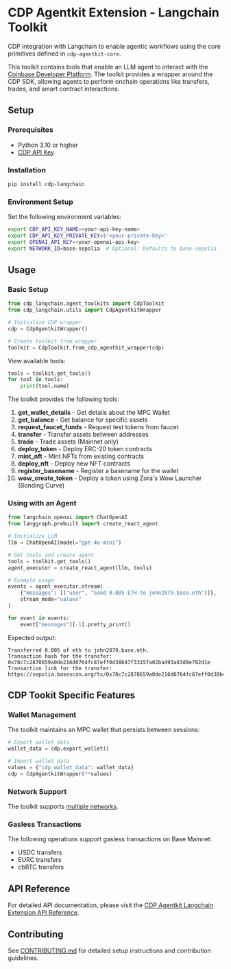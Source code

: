 # CDP Agentkit Extension - Langchain Toolkit
CDP integration with Langchain to enable agentic workflows using the core primitives defined in `cdp-agentkit-core`.

This toolkit contains tools that enable an LLM agent to interact with the [Coinbase Developer Platform](https://docs.cdp.coinbase.com/). The toolkit provides a wrapper around the CDP SDK, allowing agents to perform onchain operations like transfers, trades, and smart contract interactions.

## Setup

### Prerequisites
- Python 3.10 or higher 
- [CDP API Key](https://portal.cdp.coinbase.com/access/api)

### Installation

```bash
pip install cdp-langchain
```

### Environment Setup

Set the following environment variables:

```bash
export CDP_API_KEY_NAME=<your-api-key-name>
export CDP_API_KEY_PRIVATE_KEY=$'<your-private-key>'
export OPENAI_API_KEY=<your-openai-api-key>
export NETWORK_ID=base-sepolia  # Optional: Defaults to base-sepolia
```

## Usage

### Basic Setup

```python
from cdp_langchain.agent_toolkits import CdpToolkit
from cdp_langchain.utils import CdpAgentkitWrapper

# Initialize CDP wrapper
cdp = CdpAgentkitWrapper()

# Create toolkit from wrapper
toolkit = CdpToolkit.from_cdp_agentkit_wrapper(cdp)
```

View available tools:
```python
tools = toolkit.get_tools()
for tool in tools:
    print(tool.name)
```

The toolkit provides the following tools:

1. **get_wallet_details** - Get details about the MPC Wallet
2. **get_balance** - Get balance for specific assets
3. **request_faucet_funds** - Request test tokens from faucet
4. **transfer** - Transfer assets between addresses
5. **trade** - Trade assets (Mainnet only)
6. **deploy_token** - Deploy ERC-20 token contracts
7. **mint_nft** - Mint NFTs from existing contracts
8. **deploy_nft** - Deploy new NFT contracts
9. **register_basename** - Register a basename for the wallet
10. **wow_create_token** - Deploy a token using Zora's Wow Launcher (Bonding Curve)

### Using with an Agent

```python
from langchain_openai import ChatOpenAI
from langgraph.prebuilt import create_react_agent

# Initialize LLM
llm = ChatOpenAI(model="gpt-4o-mini")

# Get tools and create agent
tools = toolkit.get_tools()
agent_executor = create_react_agent(llm, tools)

# Example usage
events = agent_executor.stream(
    {"messages": [("user", "Send 0.005 ETH to john2879.base.eth")]},
    stream_mode="values"
)

for event in events:
    event["messages"][-1].pretty_print()
```
Expected output:
```
Transferred 0.005 of eth to john2879.base.eth.
Transaction hash for the transfer: 0x78c7c2878659a0de216d0764fc87eff0d38b47f3315fa02ba493a83d8e782d1e
Transaction link for the transfer: https://sepolia.basescan.org/tx/0x78c7c2878659a0de216d0764fc87eff0d38b47f3315fa02ba493a83d8e782d1
```
## CDP Tookit Specific Features

### Wallet Management
The toolkit maintains an MPC wallet that persists between sessions:

```python
# Export wallet data
wallet_data = cdp.export_wallet()

# Import wallet data
values = {"cdp_wallet_data": wallet_data}
cdp = CdpAgentkitWrapper(**values)
```

### Network Support
The toolkit supports [multiple networks](https://docs.cdp.coinbase.com/cdp-sdk/docs/networks).

### Gasless Transactions
The following operations support gasless transactions on Base Mainnet:
- USDC transfers
- EURC transfers
- cbBTC transfers

## API Reference
For detailed API documentation, please visit the [CDP Agentkit Langchain Extension API Reference](https://coinbase.github.io/cdp-agentkit/cdp-langchain/index.html).

## Contributing
See [CONTRIBUTING.md](../CONTRIBUTING.md) for detailed setup instructions and contribution guidelines.
